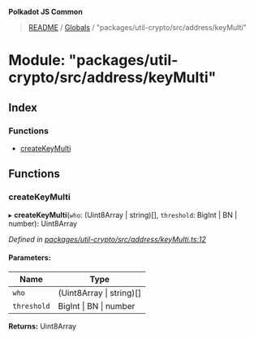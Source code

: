 **Polkadot JS Common**

> [README](../README.md) / [Globals](../globals.md) / "packages/util-crypto/src/address/keyMulti"

# Module: "packages/util-crypto/src/address/keyMulti"

## Index

### Functions

* [createKeyMulti](_packages_util_crypto_src_address_keymulti_.md#createkeymulti)

## Functions

### createKeyMulti

▸ **createKeyMulti**(`who`: (Uint8Array \| string)[], `threshold`: BigInt \| BN \| number): Uint8Array

*Defined in [packages/util-crypto/src/address/keyMulti.ts:12](https://github.com/polkadot-js/common/blob/ce964d2f/packages/util-crypto/src/address/keyMulti.ts#L12)*

#### Parameters:

Name | Type |
------ | ------ |
`who` | (Uint8Array \| string)[] |
`threshold` | BigInt \| BN \| number |

**Returns:** Uint8Array
